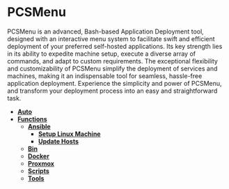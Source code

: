 <!-- generated by markdown-notes-tree -->

# PCSMenu

PCSMenu is an advanced, Bash-based Application Deployment tool, designed with an interactive menu system to facilitate swift and efficient deployment of your preferred self-hosted applications. Its key strength lies in its ability to expedite machine setup, execute a diverse array of commands, and adapt to custom requirements. The exceptional flexibility and customizability of PCSMenu simplify the deployment of services and machines, making it an indispensable tool for seamless, hassle-free application deployment. Experience the simplicity and power of PCSMenu, and transform your deployment process into an easy and straightforward task.

<!-- optional markdown-notes-tree directory description starts here -->

<!-- optional markdown-notes-tree directory description ends here -->

- [**Auto**](Auto)
- [**Functions**](Functions)
    - [**Ansible**](Functions/Ansible)
        - [**Setup Linux Machine**](<Functions/Ansible/Setup Linux Machine>)
        - [**Update Hosts**](<Functions/Ansible/Update Hosts>)
    - [**Bin**](Functions/Bin)
    - [**Docker**](Functions/Docker)
    - [**Proxmox**](Functions/Proxmox)
    - [**Scripts**](Functions/Scripts)
    - [**Tools**](Functions/Tools)
